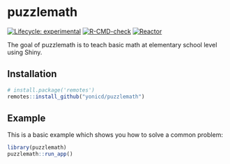 
<!-- README.md is generated from README.Rmd. Please edit that file -->

# puzzlemath

<!-- badges: start -->

[![Lifecycle:
experimental](https://img.shields.io/badge/lifecycle-experimental-orange.svg)](https://www.tidyverse.org/lifecycle/#experimental)
[![R-CMD-check](https://github.com/yonicd/puzzlemath/workflows/R-CMD-check/badge.svg)](https://github.com/yonicd/puzzlemath/actions)
[![Reactor](https://github.com/yonicd/puzzlemath/workflows/Reactor/badge.svg)](https://github.com/yonicd/puzzlemath/actions)
<!-- badges: end -->

The goal of puzzlemath is to teach basic math at elementary school level
using Shiny.

## Installation

``` r
# install.package('remotes')
remotes::install_github("yonicd/puzzlemath")
```

## Example

This is a basic example which shows you how to solve a common problem:

``` r
library(puzzlemath)
puzzlemath::run_app()
```
